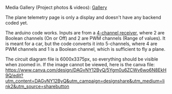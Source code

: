 Media Gallery (Project photos & videos): [Gallery](https://drive.google.com/file/d/1SPYw6z6G-a-g61HMILaSSkglKnjjScF-/view?usp=drive_link)

The plane telemetry page is only a display and doesn't have any backend coded yet.

The arduino code works.
Inputs are from a [4-channel receiver](https://www.amazon.com/Channel-Single-Transmitter-Receiver-Airplane/dp/B0BN34D7MD/), where 2 are Boolean channels (On or Off) and 2 are PWM channels (Range of values). It is meant for a car, but the code converts it into 5-channels, where 4 are PWM channels and 1 is a Boolean channel, which is sufficient to fly a plane.

The circuit diagram file is 6000x3375px, so everything should be visible when zoomed in. If the image cannot be viewed, here is the canva file: https://www.canva.com/design/DAGvNY12ByQ/5Ygm0u6ZCWv6wo6N8EkH9Q/edit?utm_content=DAGvNY12ByQ&utm_campaign=designshare&utm_medium=link2&utm_source=sharebutton

